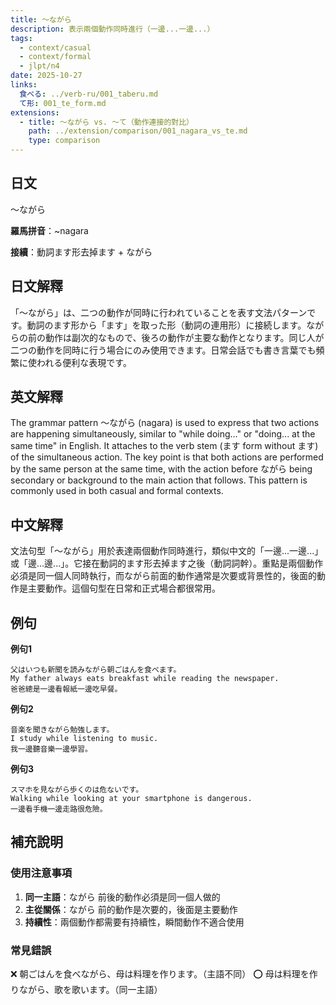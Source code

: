 ```yaml
---
title: 〜ながら
description: 表示兩個動作同時進行（一邊...一邊...）
tags:
  - context/casual
  - context/formal
  - jlpt/n4
date: 2025-10-27
links:
  食べる: ../verb-ru/001_taberu.md
  て形: 001_te_form.md
extensions:
  - title: 〜ながら vs. 〜て（動作連接的對比）
    path: ../extension/comparison/001_nagara_vs_te.md
    type: comparison
---
```


## 日文
〜ながら

**羅馬拼音**：~nagara

**接續**：動詞ます形去掉ます + ながら

## 日文解釋
「〜ながら」は、二つの動作が同時に行われていることを表す文法パターンです。動詞のます形から「ます」を取った形（動詞の連用形）に接続します。ながらの前の動作は副次的なもので、後ろの動作が主要な動作となります。同じ人が二つの動作を同時に行う場合にのみ使用できます。日常会話でも書き言葉でも頻繁に使われる便利な表現です。

## 英文解釋
The grammar pattern 〜ながら (nagara) is used to express that two actions are happening simultaneously, similar to "while doing..." or "doing... at the same time" in English. It attaches to the verb stem (ます form without ます) of the simultaneous action. The key point is that both actions are performed by the same person at the same time, with the action before ながら being secondary or background to the main action that follows. This pattern is commonly used in both casual and formal contexts.

## 中文解釋
文法句型「〜ながら」用於表達兩個動作同時進行，類似中文的「一邊...一邊...」或「邊...邊...」。它接在動詞的ます形去掉ます之後（動詞詞幹）。重點是兩個動作必須是同一個人同時執行，而ながら前面的動作通常是次要或背景性的，後面的動作是主要動作。這個句型在日常和正式場合都很常用。

## 例句

**例句1**
```
父はいつも新聞を読みながら朝ごはんを食べます。
My father always eats breakfast while reading the newspaper.
爸爸總是一邊看報紙一邊吃早餐。
```

**例句2**
```
音楽を聞きながら勉強します。
I study while listening to music.
我一邊聽音樂一邊學習。
```

**例句3**
```
スマホを見ながら歩くのは危ないです。
Walking while looking at your smartphone is dangerous.
一邊看手機一邊走路很危險。
```

## 補充說明

### 使用注意事項
1. **同一主語**：ながら 前後的動作必須是同一個人做的
2. **主從關係**：ながら 前的動作是次要的，後面是主要動作
3. **持續性**：兩個動作都需要有持續性，瞬間動作不適合使用

### 常見錯誤
❌ 朝ごはんを食べながら、母は料理を作ります。（主語不同）
⭕ 母は料理を作りながら、歌を歌います。（同一主語）
